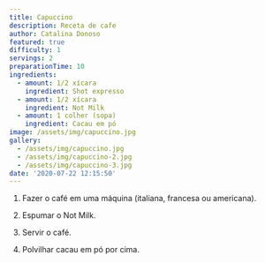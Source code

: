 ```yaml
---
title: Capuccino
description: Receta de cafe
author: Catalina Donoso
featured: true
difficulty: 1
servings: 2
preparationTime: 10
ingredients:
  - amount: 1/2 xícara 
    ingredient: Shot expresso
  - amount: 1/2 xícara
    ingredient: Not Milk
  - amount: 1 colher (sopa)
    ingredient: Cacau em pó
image: /assets/img/capuccino.jpg
gallery:
  - /assets/img/capuccino.jpg
  - /assets/img/capuccino-2.jpg
  - /assets/img/capuccino-3.jpg
date: '2020-07-22 12:15:50'
---
```

1. Fazer o café em uma máquina (italiana, francesa ou americana).

2. Espumar o Not Milk.

3. Servir o café.

4.  Polvilhar cacau em pó por cima.
